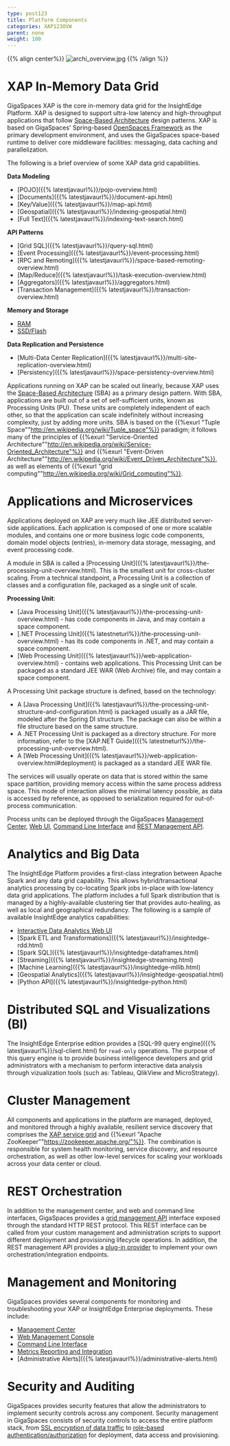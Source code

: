 ```yaml
---
type: post123
title: Platform Components
categories: XAP123OVW
parent: none
weight: 100
---
```


 

{{% align center%}}
![archi_overview.jpg](/attachment_files/Product_Architecture1.png)
{{% /align %}}

# XAP In-Memory Data Grid

GigaSpaces XAP is the core in-memory data grid for the InsightEdge Platform. XAP is designed to support ultra-low latency and high-throughput applications that follow [Space-Based Architecture](./space-based-architecture.html) design patterns. XAP is based on GigaSpaces' Spring-based [OpenSpaces Framework](./product-architecture.html#product-architecture-openSpaces-api-and-components) as the primary development environment, and uses the GigaSpaces space-based runtime to deliver core middleware facilities: messaging, data caching and parallelization.

The following is a brief overview of some XAP data grid capabilities.

**Data Modeling**

- [POJO]({{% latestjavaurl%}}/pojo-overview.html)
- [Documents]({{% latestjavaurl%}}/document-api.html)
- [Key/Value]({{% latestjavaurl%}}/map-api.html)
- [Geospatial]({{% latestjavaurl%}}/indexing-geospatial.html)
- [Full Text]({{% latestjavaurl%}}/indexing-text-search.html)

**API Patterns**

- [Grid SQL]({{% latestjavaurl%}}/query-sql.html)
- [Event Processing]({{% latestjavaurl%}}/event-processing.html)
- [RPC and Remoting]({{% latestjavaurl%}}/space-based-remoting-overview.html)
- [Map/Reduce]({{% latestjavaurl%}}/task-execution-overview.html)
- [Aggregators]({{% latestjavaurl%}}/aggregators.html)
- [Transaction Management]({{% latestjavaurl%}}/transaction-overview.html)


**Memory and Storage**

- [RAM](../dev-java/memory-management-overview.html)
- [SSD/Flash]({{%currentadmurl%}}/memoryxtend-rocksdb-ssd.html)


**Data Replication and Persistence**

- [Multi-Data Center Replication]({{% latestjavaurl%}}/multi-site-replication-overview.html)
- [Persistency]({{% latestjavaurl%}}/space-persistency-overview.html)


Applications running on XAP can be scaled out linearly, because XAP uses the [Space-Based Architecture](./space-based-architecture.html) (SBA) as a primary design pattern. With SBA, applications are built out of a set of self-sufficient units, known as Processing Units (PU). These units are completely independent of each other, so that the application can scale indefinitely without increasing complexity, just by adding more units. SBA is based on the {{%exurl "Tuple Space""http://en.wikipedia.org/wiki/Tuple_space"%}} paradigm; it follows many of the principles of {{%exurl "Service-Oriented Architecture""http://en.wikipedia.org/wiki/Service-Oriented_Architecture"%}} and {{%exurl "Event-Driven Architecture""http://en.wikipedia.org/wiki/Event_Driven_Architecture"%}}, as well as elements of {{%exurl "grid computing""http://en.wikipedia.org/wiki/Grid_computing"%}}.

# Applications and Microservices

Applications deployed on XAP are very much like JEE distributed server-side applications. Each application is composed of one or more scalable modules, and contains one or more business logic code components, domain model objects (entries), in-memory data storage, messaging, and event processing code.

A module in SBA is called a [Processing Unit]({{% latestjavaurl%}}/the-processing-unit-overview.html). This is the smallest unit for cross-cluster scaling. From a technical standpoint, a Processing Unit is a collection of classes and a configuration file, packaged as a single unit of scale.

**Processing Unit**:

- [Java Processing Unit]({{% latestjavaurl%}}/the-processing-unit-overview.html) - has code components in Java, and may contain a space component.
- [.NET Processing Unit]({{% latestneturl%}}/the-processing-unit-overview.html) -  has its code components in .NET, and may contain a space component.
- [Web Processing Unit]({{% latestjavaurl%}}/web-application-overview.html) - contains web applications. This Processing Unit can be packaged as a standard JEE WAR (Web Archive) file, and may contain a space component.

A Processing Unit package structure is defined, based on the technology:

- A [Java Processing Unit]({{% latestjavaurl%}}/the-processing-unit-structure-and-configuration.html) is packaged usually as a JAR file, modeled after the Spring DI structure. The package can also be within a file structure based on the same structure.
- A .NET Processing Unit is packaged as a directory structure. For more information, refer to the [XAP.NET Guide]({{% latestneturl%}}/the-processing-unit-overview.html).
- A [Web Processing Unit]({{% latestjavaurl%}}/web-application-overview.html#deployment) is packaged as a standard JEE WAR file.

The services will usually operate on data that is stored within the same space partition, providing memory access within the same process address space. This mode of interaction allows the minimal latency possible, as data is accessed by reference, as opposed to serialization required for out-of-process communication.

Process units can be deployed through the GigaSpaces [Management Center]({{%currentadmurl%}}/gigaspaces-management-center.html), [Web UI]({{%currentadmurl%}}/web-management-console.html), [Command Line Interface]({{%currentadmurl%}}/deploy-command-line-interface.html) and [REST Management API]({{%currentadmurl%}}/xap-manager-rest.html).


# Analytics and Big Data
The InsightEdge Platform provides a first-class integration between Apache Spark and any data grid capability. This allows hybrid/transactional analytics processing by co-locating Spark jobs in-place with low-latency data grid applications. The platform includes a full Spark distribution that is managed by a highly-available clustering tier that provides auto-healing, as well as local and geographical redundancy. The following is a sample of available InsightEdge analytics capabilities:

- [Interactive Data Analytics Web UI](../started/insightedge-zeppelin.html)
- [Spark ETL and Transformations]({{% latestjavaurl%}}/insightedge-rdd.html)
- [Spark SQL]({{% latestjavaurl%}}/insightedge-dataframes.html)
- [Streaming]({{% latestjavaurl%}}/insightedge-streaming.html)
- [Machine Learning]({{% latestjavaurl%}}/insightedge-mllib.html)
- [Geospatial Analytics]({{% latestjavaurl%}}/insightedge-geospatial.html)
- [Python API]({{% latestjavaurl%}}/insightedge-python.html)


# Distributed SQL and Visualizations (BI)

The InsightEdge Enterprise edition provides a [SQL-99 query engine]({{% latestjavaurl%}}/sql-client.html) for `read-only` operations. The purpose of this query engine is to provide business intelligence developers and grid administrators with a mechanism to perform interactive data analysis through vizualization tools (such as: Tableau, QlikView and MicroStrategy).

# Cluster Management

All components and applications in the platform are managed, deployed, and monitored through a highly available, resilient service discovery that comprises the [XAP service grid](./the-runtime-environment.html) and {{%exurl "Apache ZooKeeper""https://zookeeper.apache.org/"%}}. The combination is responsible for system health monitoring, service discovery, and resource orchestration, as well as other low-level services for scaling your workloads across your data center or cloud.

# REST Orchestration

In addition to the management center, and web and command line interfaces, GigaSpaces provides a [grid management API]({{%currentadmurl%}}/xap-manager-rest.html) interface exposed through the standard HTTP REST protocol. This REST interface can be called from your custom management and administration scripts to support different deployment and provisioning lifecycle operations. In addition, the REST management API provides a [plug-in provider]({{%currentadmurl%}}/xap-manager-rest-pluggable.html) to implement your own orchestration/integration endpoints.

# Management and Monitoring

GigaSpaces provides several components for monitoring and troubleshooting your XAP or InsightEdge Enterprise deployments. These include:

- [Management Center]({{%currentadmurl%}}/gigaspaces-management-center.html)
- [Web Management Console]({{%currentadmurl%}}/web-management-console.html)
- [Command Line Interface]({{%currentadmurl%}}/deploy-command-line-interface.html)
- [Metrics Reporting and Integration]({{%currentadmurl%}}/metrics-overview.html)
- [Administrative Alerts]({{% latestjavaurl%}}/administrative-alerts.html)


# Security and Auditing

GigaSpaces provides security features that allow the administrators to implement security controls across any component. Security management in GigaSpaces consists of security controls to access the entire platform stack, from [SSL encryption of data traffic](../security/securing-the-transport-layer-using-ssl.html) to [role-based authentication/authorization](../security/securing-xap-components.html) for deployment, data access and provisioning.
